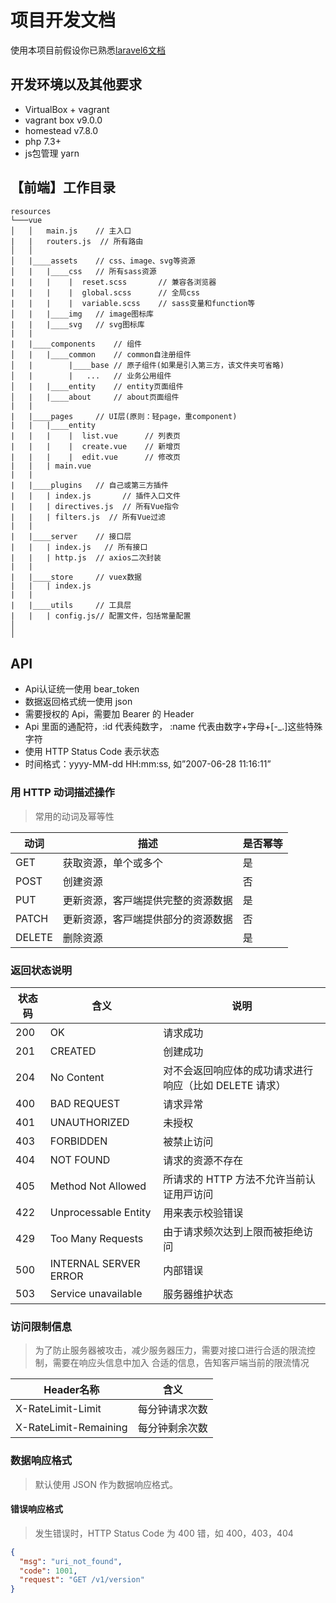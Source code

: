 # 项目开发文档

使用本项目前假设你已熟悉[laravel6文档](https://laravel.com/docs/6.x)

## 开发环境以及其他要求

* VirtualBox + vagrant
* vagrant box v9.0.0
* homestead v7.8.0
* php 7.3+
* js包管理 yarn

## 【前端】工作目录

```
resources
└───vue
│   │   main.js    // 主入口
|   |   routers.js  // 所有路由
│   │
│   |____assets    // css、image、svg等资源
│   |   |____css   // 所有sass资源
|   |   |    |  reset.scss       // 兼容各浏览器
|   |   |    |  global.scss      // 全局css
|   |   |    |  variable.scss    // sass变量和function等
│   |   |____img   // image图标库
|   |   |____svg   // svg图标库
|   |
|   |____components    // 组件
│   |   |____common    // common自注册组件
│   |        |____base // 原子组件(如果是引入第三方，该文件夹可省略)
│   |        |   ...   // 业务公用组件
│   |   |____entity    // entity页面组件
│   |   |____about     // about页面组件
|   |
|   |____pages     // UI层(原则：轻page，重component)
|   |   |____entity
|   |   |    |  list.vue      // 列表页
|   |   |    |  create.vue    // 新增页
|   |   |    |  edit.vue      // 修改页
|   |   | main.vue
|   |
|   |____plugins   // 自己或第三方插件
|   |   | index.js       // 插件入口文件
|   |   | directives.js  // 所有Vue指令
|   |   | filters.js  // 所有Vue过滤
|   |
|   |____server    // 接口层
|   |   | index.js   // 所有接口
|   |   | http.js  // axios二次封装
|   |
|   |____store     // vuex数据
|   |   | index.js
|   |
|   |____utils     // 工具层
|   |   | config.js// 配置文件，包括常量配置
│
│
```

## API
* Api认证统一使用 bear_token
* 数据返回格式统一使用 json
* 需要授权的 Api，需要加 Bearer 的 Header
* Api 里面的通配符，:id 代表纯数字， :name 代表由数字+字母+[-_.]这些特殊字符
* 使用 HTTP Status Code 表示状态
* 时间格式：yyyy-MM-dd HH:mm:ss, 如”2007-06-28 11:16:11”

### ⽤ HTTP 动词描述操作
>常⽤的动词及幂等性

动词 | 描述 | 是否幂等
--- | --- | ---
GET | 获取资源，单个或多个 | 是
POST | 创建资源 | 否
PUT | 更新资源，客⼾端提供完整的资源数据 | 是
PATCH | 更新资源，客⼾端提供部分的资源数据 | 否
DELETE | 删除资源 | 是


### 返回状态说明
状态码 | 含义 | 说明
--- | --- | ---
200 | OK | 	请求成功
201 | CREATED | 创建成功
204 | No Content | 对不会返回响应体的成功请求进⾏响应（⽐如 DELETE 请求）
400 | BAD REQUEST | 请求异常
401 | UNAUTHORIZED | 未授权
403 | FORBIDDEN | 被禁止访问
404 | NOT FOUND | 请求的资源不存在
405 | Method Not Allowed | 所请求的 HTTP ⽅法不允许当前认证⽤⼾访问
422 | Unprocessable Entity | ⽤来表⽰校验错误 
429 | Too Many Requests | 由于请求频次达到上限⽽被拒绝访问
500 | INTERNAL SERVER ERROR | 内部错误
503 | Service unavailable | 服务器维护状态

### 访问限制信息
>为了防⽌服务器被攻击，减少服务器压⼒，需要对接⼝进⾏合适的限流控制，需要在响应头信息中加⼊ 合适的信息，告知客⼾端当前的限流情况

Header名称 | 含义
--- | ---
X-RateLimit-Limit | 每分钟请求次数
X-RateLimit-Remaining | 每分钟剩余次数

### 数据响应格式
>默认使⽤ JSON 作为数据响应格式。

#### 错误响应格式
>发生错误时，HTTP Status Code 为 400 错，如 400，403，404
```json
{
  "msg": "uri_not_found",
  "code": 1001,
  "request": "GET /v1/version"
}
```
